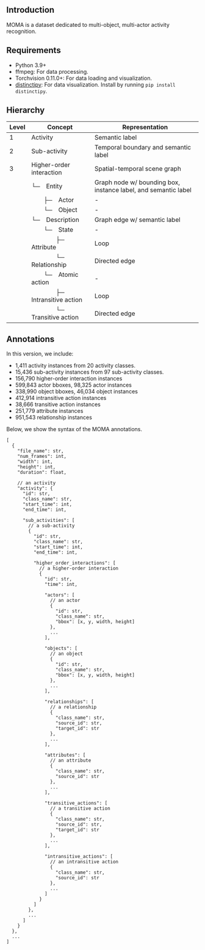 ## Introduction
MOMA is a dataset dedicated to multi-object, multi-actor activity recognition. 

## Requirements

- Python 3.9+
- ffmpeg: For data processing.
- Torchvision 0.11.0+: For data loading and visualization.
- [distinctipy](https://github.com/alan-turing-institute/distinctipy): For data visualization. Install by running `pip install distinctipy`.

## Hierarchy
| Level | Concept                                              | Representation                                                 |
|-------|------------------------------------------------------|----------------------------------------------------------------|
| 1     | Activity                                             | Semantic label                                                 |
| 2     | Sub-activity                                         | Temporal boundary and semantic label                           |
| 3     | Higher-order interaction                             | Spatial-temporal scene graph                                   |
|       | └─&emsp;Entity                                       | Graph node w/ bounding box, instance label, and semantic label |
|       | &emsp;&emsp;├─&emsp;Actor                            | -                                                              |
|       | &emsp;&emsp;└─&emsp;Object                           | -                                                              |
|       | └─&emsp;Description                                  | Graph edge w/ semantic label                                   |
|       | &emsp;&emsp;└─&emsp;State                            | -                                                              |
|       | &emsp;&emsp;&emsp;&emsp;├─&emsp;Attribute            | Loop                                                           |
|       | &emsp;&emsp;&emsp;&emsp;└─&emsp;Relationship         | Directed edge                                                  |
|       | &emsp;&emsp;└─&emsp;Atomic action                    | -                                                              |
|       | &emsp;&emsp;&emsp;&emsp;├─&emsp;Intransitive action  | Loop                                                           |
|       | &emsp;&emsp;&emsp;&emsp;└─&emsp;Transitive action    | Directed edge                                                  |


## Annotations
In this version, we include:
- 1,411 activity instances from 20 activity classes.
- 15,436 sub-activity instances from 97 sub-activity classes.
- 156,790 higher-order interaction instances
- 599,843 actor bboxes, 98,325 actor instances
- 338,990 object bboxes, 46,034 object instances
- 412,914 intransitive action instances
- 38,666 transitive action instances
- 251,779 attribute instances
- 951,543 relationship instances

Below, we show the syntax of the MOMA annotations.
```json5
[
  {
    "file_name": str,
    "num_frames": int,
    "width": int,
    "height": int,
    "duration": float,

    // an activity
    "activity": {
      "id": str,
      "class_name": str,
      "start_time": int,
      "end_time": int,
      
      "sub_activities": [
        // a sub-activity
        {
          "id": str,
          "class_name": str,
          "start_time": int,
          "end_time": int,
          
          "higher_order_interactions": [
            // a higher-order interaction
            {
              "id": str,
              "time": int,
              
              "actors": [
                // an actor
                {
                  "id": str,
                  "class_name": str,
                  "bbox": [x, y, width, height]
                },
                ...
              ],
              
              "objects": [
                // an object
                {
                  "id": str,
                  "class_name": str,
                  "bbox": [x, y, width, height]
                },
                ...
              ],
              
              "relationships": [
                // a relationship
                {
                  "class_name": str,
                  "source_id": str,
                  "target_id": str
                },
                ...
              ],
              
              "attributes": [
                // an attribute
                {
                  "class_name": str,
                  "source_id": str
                },
                ...
              ],
              
              "transitive_actions": [
                // a transitive action
                {
                  "class_name": str,
                  "source_id": str,
                  "target_id": str
                },
                ...
              ],
              
              "intransitive_actions": [
                // an intransitive action
                {
                  "class_name": str,
                  "source_id": str
                },
                ...
              ]
            }
          ]
        },
        ...
      ]
    }
  },
  ...
]
```